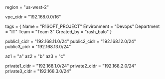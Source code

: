 region     =       "us-west-2"

vpc_cidr        =      "192.168.0.0/16"

tags = {
    Name        =       "R1SOFT_PROJECT"
    Environment =       "Devops"
    Department  =       "IT"
    Team        =       "Team 3"
    Created_by  =       "rash_balo"
    }


public1_cidr   =       "192.168.11.0/24"
public2_cidr   =       "192.168.12.0/24"
public3_cidr   =       "192.168.13.0/24"

az1             =      "a"
az2             =      "b"
az3             =      "c"

private1_cidr   =       "192.168.1.0/24"
private2_cidr   =       "192.168.2.0/24"
private3_cidr   =       "192.168.3.0/24"

